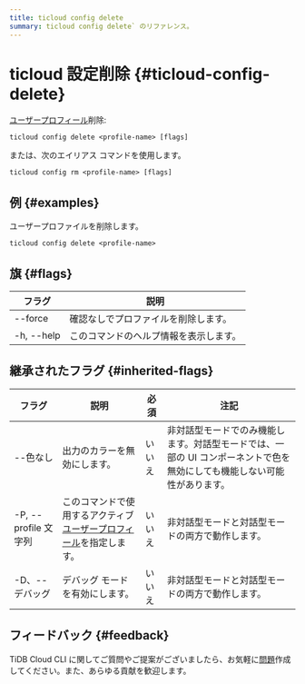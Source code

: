 ```yaml
---
title: ticloud config delete
summary: ticloud config delete` のリファレンス。
---
```


# ticloud 設定削除 {#ticloud-config-delete}

[ユーザープロフィール](/tidb-cloud/cli-reference.md#user-profile)削除:

```shell
ticloud config delete <profile-name> [flags]
```

または、次のエイリアス コマンドを使用します。

```shell
ticloud config rm <profile-name> [flags]
```

## 例 {#examples}

ユーザープロファイルを削除します。

```shell
ticloud config delete <profile-name>
```

## 旗 {#flags}

| フラグ        | 説明                  |
| ---------- | ------------------- |
|  --force   | 確認なしでプロファイルを削除します。  |
| -h, --help | このコマンドのヘルプ情報を表示します。 |

## 継承されたフラグ {#inherited-flags}

| フラグ               | 説明                                                                             | 必須  | 注記                                                             |
| ----------------- | ------------------------------------------------------------------------------ | --- | -------------------------------------------------------------- |
| --色なし             | 出力のカラーを無効にします。                                                                 | いいえ | 非対話型モードでのみ機能します。対話型モードでは、一部の UI コンポーネントで色を無効にしても機能しない可能性があります。 |
| -P, --profile 文字列 | このコマンドで使用するアクティブ[ユーザープロフィール](/tidb-cloud/cli-reference.md#user-profile)を指定します。 | いいえ | 非対話型モードと対話型モードの両方で動作します。                                       |
| -D、--デバッグ         | デバッグ モードを有効にします。                                                               | いいえ | 非対話型モードと対話型モードの両方で動作します。                                       |

## フィードバック {#feedback}

TiDB Cloud CLI に関してご質問やご提案がございましたら、お気軽に[問題](https://github.com/tidbcloud/tidbcloud-cli/issues/new/choose)作成してください。また、あらゆる貢献を歓迎します。
